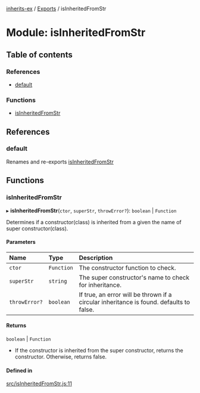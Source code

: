 [inherits-ex](../README.md) / [Exports](../modules.md) / isInheritedFromStr

# Module: isInheritedFromStr

## Table of contents

### References

- [default](isInheritedFromStr.md#default)

### Functions

- [isInheritedFromStr](isInheritedFromStr.md#isinheritedfromstr)

## References

### default

Renames and re-exports [isInheritedFromStr](isInheritedFromStr.md#isinheritedfromstr)

## Functions

### isInheritedFromStr

▸ **isInheritedFromStr**(`ctor`, `superStr`, `throwError?`): `boolean` \| `Function`

Determines if a constructor(class) is inherited from a given the name of super constructor(class).

#### Parameters

| Name | Type | Description |
| :------ | :------ | :------ |
| `ctor` | `Function` | The constructor function to check. |
| `superStr` | `string` | The super constructor's name to check for inheritance. |
| `throwError?` | `boolean` | If true, an error will be thrown if a circular inheritance is found. defaults to false. |

#### Returns

`boolean` \| `Function`

- If the constructor is inherited from the super constructor, returns the constructor.
  Otherwise, returns false.

#### Defined in

[src/isInheritedFromStr.js:11](https://github.com/snowyu/inherits-ex.js/blob/81559ee/src/isInheritedFromStr.js#L11)
